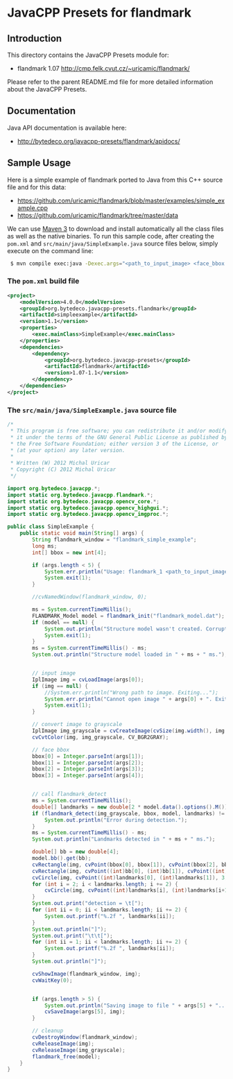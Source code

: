 JavaCPP Presets for flandmark
=============================

Introduction
------------
This directory contains the JavaCPP Presets module for:

 * flandmark 1.07  http://cmp.felk.cvut.cz/~uricamic/flandmark/

Please refer to the parent README.md file for more detailed information about the JavaCPP Presets.


Documentation
-------------
Java API documentation is available here:

 * http://bytedeco.org/javacpp-presets/flandmark/apidocs/


Sample Usage
------------
Here is a simple example of flandmark ported to Java from this C++ source file and for this data:

 * https://github.com/uricamic/flandmark/blob/master/examples/simple_example.cpp
 * https://github.com/uricamic/flandmark/tree/master/data

We can use [Maven 3](http://maven.apache.org/) to download and install automatically all the class files as well as the native binaries. To run this sample code, after creating the `pom.xml` and `src/main/java/SimpleExample.java` source files below, simply execute on the command line:
```bash
 $ mvn compile exec:java -Dexec.args="<path_to_input_image> <face_bbox - 4int> [<path_to_output_image>]"
```

### The `pom.xml` build file
```xml
<project>
    <modelVersion>4.0.0</modelVersion>
    <groupId>org.bytedeco.javacpp-presets.flandmark</groupId>
    <artifactId>simpleexample</artifactId>
    <version>1.1</version>
    <properties>
        <exec.mainClass>SimpleExample</exec.mainClass>
    </properties>
    <dependencies>
        <dependency>
            <groupId>org.bytedeco.javacpp-presets</groupId>
            <artifactId>flandmark</artifactId>
            <version>1.07-1.1</version>
        </dependency>
    </dependencies>
</project>
```

### The `src/main/java/SimpleExample.java` source file
```java
/*
 * This program is free software; you can redistribute it and/or modify
 * it under the terms of the GNU General Public License as published by
 * the Free Software Foundation; either version 3 of the License, or
 * (at your option) any later version.
 *
 * Written (W) 2012 Michal Uricar
 * Copyright (C) 2012 Michal Uricar
 */

import org.bytedeco.javacpp.*;
import static org.bytedeco.javacpp.flandmark.*;
import static org.bytedeco.javacpp.opencv_core.*;
import static org.bytedeco.javacpp.opencv_highgui.*;
import static org.bytedeco.javacpp.opencv_imgproc.*;

public class SimpleExample {
    public static void main(String[] args) {
        String flandmark_window = "flandmark_simple_example";
        long ms;
        int[] bbox = new int[4];

        if (args.length < 5) {
            System.err.println("Usage: flandmark_1 <path_to_input_image> <face_bbox - 4int> [<path_to_output_image>]");
            System.exit(1);
        }

        //cvNamedWindow(flandmark_window, 0);

        ms = System.currentTimeMillis();
        FLANDMARK_Model model = flandmark_init("flandmark_model.dat");
        if (model == null) {
            System.out.println("Structure model wasn't created. Corrupted file flandmark_model.dat?");
            System.exit(1);
        }
        ms = System.currentTimeMillis() - ms;
        System.out.println("Structure model loaded in " + ms + " ms.");


        // input image
        IplImage img = cvLoadImage(args[0]);
        if (img == null) {
            //System.err.println("Wrong path to image. Exiting...");
            System.err.println("Cannot open image " + args[0] + ". Exiting...");
            System.exit(1);
        }

        // convert image to grayscale
        IplImage img_grayscale = cvCreateImage(cvSize(img.width(), img.height()), IPL_DEPTH_8U, 1);
        cvCvtColor(img, img_grayscale, CV_BGR2GRAY);

        // face bbox
        bbox[0] = Integer.parseInt(args[1]);
        bbox[1] = Integer.parseInt(args[2]);
        bbox[2] = Integer.parseInt(args[3]);
        bbox[3] = Integer.parseInt(args[4]);


        // call flandmark_detect
        ms = System.currentTimeMillis();
        double[] landmarks = new double[2 * model.data().options().M()];
        if (flandmark_detect(img_grayscale, bbox, model, landmarks) != 0) {
            System.out.println("Error during detection.");
        }
        ms = System.currentTimeMillis() - ms;
        System.out.println("Landmarks detected in " + ms + " ms.");

        double[] bb = new double[4];
        model.bb().get(bb);
        cvRectangle(img, cvPoint(bbox[0], bbox[1]), cvPoint(bbox[2], bbox[3]), CV_RGB(255, 0, 0));
        cvRectangle(img, cvPoint((int)bb[0], (int)bb[1]), cvPoint((int)bb[2], (int)bb[3]), CV_RGB(0, 0, 255));
        cvCircle(img, cvPoint((int)landmarks[0], (int)landmarks[1]), 3, CV_RGB(0, 0, 255), CV_FILLED, 8, 0);
        for (int i = 2; i < landmarks.length; i += 2) {
            cvCircle(img, cvPoint((int)landmarks[i], (int)landmarks[i+1]), 3, CV_RGB(255, 0, 0), CV_FILLED, 8, 0);
        }
        System.out.print("detection = \t[");
        for (int ii = 0; ii < landmarks.length; ii += 2) {
            System.out.printf("%.2f ", landmarks[ii]);
        }
        System.out.println("]");
        System.out.print("\t\t[");
        for (int ii = 1; ii < landmarks.length; ii += 2) {
            System.out.printf("%.2f ", landmarks[ii]);
        }
        System.out.println("]");

        cvShowImage(flandmark_window, img);
        cvWaitKey(0);


        if (args.length > 5) {
            System.out.println("Saving image to file " + args[5] + "...");
            cvSaveImage(args[5], img);
        }

        // cleanup
        cvDestroyWindow(flandmark_window);
        cvReleaseImage(img);
        cvReleaseImage(img_grayscale);
        flandmark_free(model);
    }
}
```

